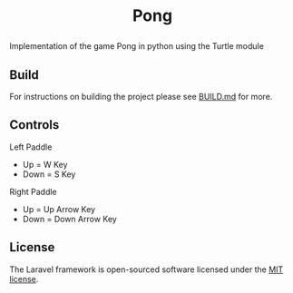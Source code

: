 # <p align="center">Pong</p>

Implementation of the game Pong in python using the Turtle module 

## Build

For instructions on building the project please see [BUILD.md](./docs/BUILD.md) for more.

## Controls

Left Paddle
- Up = W Key
- Down = S Key

Right Paddle
- Up = Up Arrow Key
- Down = Down Arrow Key

## License

The Laravel framework is open-sourced software licensed under the [MIT license](https://opensource.org/licenses/MIT).
